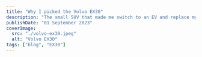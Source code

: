 ```yaml
---
title: "Why I picked the Volvo EX30"
description: "The small SUV that made me switch to an EV and replace my Forester XT."
publishDate: "01 September 2023"
coverImage:
  src: "./volvo-ex30.jpeg"
  alt: "Volvo EX30"
tags: ["blog", "EX30"]
---
```

